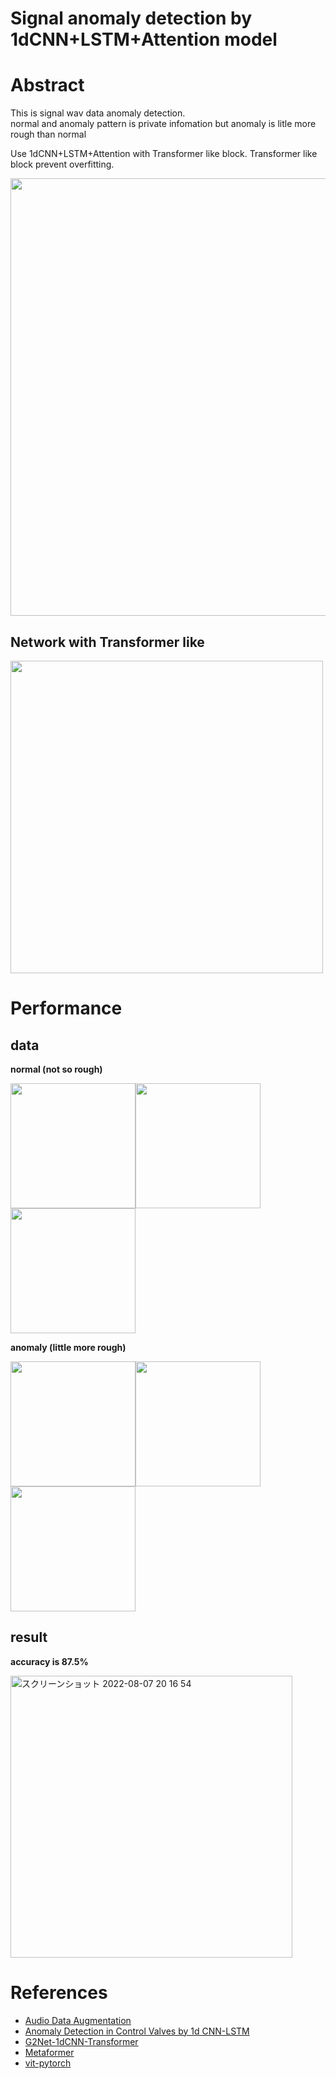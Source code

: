 # Signal anomaly detection by 1dCNN+LSTM+Attention model

# Abstract
This is signal wav data anomaly detection.  
normal and anomaly pattern is private infomation but anomaly is litle more rough than normal

Use 1dCNN+LSTM+Attention with Transformer like block. Transformer like block prevent overfitting.

<img src="https://user-images.githubusercontent.com/48679574/182999476-32ff629f-3317-4c8f-8532-4de67a1a02fe.png" width="700px">


## Network with Transformer like

<img src="https://user-images.githubusercontent.com/48679574/183287912-f766e780-f20e-4da2-84d6-0c53daff6c9c.png" width="500px">



# Performance

## data 

<b>normal (not so rough)</b>

<img src="https://user-images.githubusercontent.com/48679574/182996152-2e5fbcbb-5e04-484f-b11c-9fe4716046b8.png" width="200px"><img src="https://user-images.githubusercontent.com/48679574/182996155-3039a0f9-fe4b-4c12-b5f7-43393028052f.png" width="200px"><img src="https://user-images.githubusercontent.com/48679574/182996157-c48a523b-4355-4b16-9b68-0f8b7d64468c.png" width="200px">

<b>anomaly (little more rough)</b>

<img src="https://user-images.githubusercontent.com/48679574/182996527-747bc7f3-ad1a-4975-82e3-a113989d915c.png" width="200px"><img src="https://user-images.githubusercontent.com/48679574/182996531-6830f868-c9f8-42d9-bd61-e003a218ed61.png" width="200px"><img src="https://user-images.githubusercontent.com/48679574/182996532-4f7c2418-76ee-4ee6-b127-c6477b73a06f.png" width="200px">

## result

<b>accuracy is 87.5%</b>

<img width="451" alt="スクリーンショット 2022-08-07 20 16 54" src="https://user-images.githubusercontent.com/48679574/183288046-9c683637-914d-4d22-914c-01dd4b138943.png">




# References
- [Audio Data Augmentation](https://www.kaggle.com/code/hidehisaarai1213/rfcx-audio-data-augmentation-japanese-english)
- [Anomaly Detection in Control Valves by 1d CNN-LSTM](https://confit.atlas.jp/guide/event-img/jsai2018/3Pin1-44/public/pdf?type=in)
- [G2Net-1dCNN-Transformer](https://www.kaggle.com/code/gyozzza/g2net-1dcnn-transformer)
- [Metaformer](https://qiita.com/T-STAR/items/2c163665c26cde3cd995)
- [vit-pytorch](https://github.com/lucidrains/vit-pytorch/blob/main/vit_pytorch/simple_vit.py)
